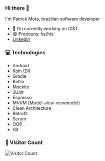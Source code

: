 ### Hi there 👋

I'm Patrick Mota, brazilian software developer

- 🔭 I’m currently working on CI&T
- 😄 Pronouns: he/his
- [Linkedin](https://www.linkedin.com/in/opatrickmota/)

### 💻 Technologies

- Android
- Koin (DI)
- Gradle
- Kotlin
- Mockito
- JUnit
- Espresso
- MVVM (Model-view-viewmodel)
- Clean Architecture
- Retrofit
- Scrum
- OOP
- Git

### 🚪 Visitor Count

![Visitor Count](https://profile-counter.glitch.me/opatrickmota/count.svg) 
